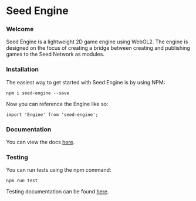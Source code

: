 # Seed Engine

### Welcome
Seed Engine is a lightweight 2D game engine using WebGL2. The engine is designed on the focus of creating a bridge between creating and publishing games to the Seed Network as modules.

### Installation
The easiest way to get started with Seed Engine is by using NPM:
```
npm i seed-engine --save
```

Now you can reference the Engine like so:
```
import 'Engine' from 'seed-engine';
```

### Documentation
You can view the docs [here](https://jaegarsarauer.github.io/SeedGameEngine/index.html).


### Testing
You can run tests using the npm command:
```
npm run test
```

Testing documentation can be found [here](https://jaegarsarauer.github.io/SeedGameEngine/index.html).